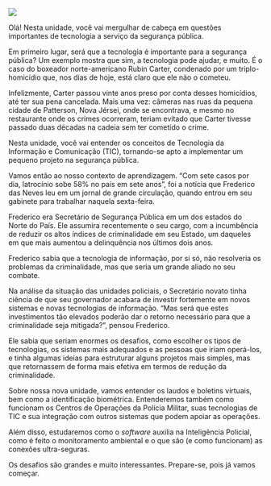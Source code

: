 [![](https://ampli-images.s3.amazonaws.com/production/97d857ed-93d9-4187-bef4-35bd78b4810a/original)](https://ampli-images.s3.amazonaws.com/production/97d857ed-93d9-4187-bef4-35bd78b4810a/original)

Olá! Nesta unidade, você vai mergulhar de cabeça em questões importantes de tecnologia a serviço da segurança pública.

Em primeiro lugar, será que a tecnologia é importante para a segurança pública? Um exemplo mostra que sim, a tecnologia pode ajudar, e muito. É o caso do boxeador norte-americano Rubin Carter, condenado por um triplo-homicídio que, nos dias de hoje, está claro que ele não o cometeu.

Infelizmente, Carter passou vinte anos preso por conta desses homicídios, até ter sua pena cancelada. Mais uma vez: câmeras nas ruas da pequena cidade de Patterson, Nova Jérsei, onde se encontrava, e mesmo no restaurante onde os crimes ocorreram, teriam evitado que Carter tivesse passado duas décadas na cadeia sem ter cometido o crime.

Nesta unidade, você vai entender os conceitos de Tecnologia da Informação e Comunicação (TIC), tornando-se apto a implementar um pequeno projeto na segurança pública.

Vamos então ao nosso contexto de aprendizagem. “Com sete casos por dia, latrocínio sobe 58% no país em sete anos”, foi a notícia que Frederico das Neves leu em um jornal de grande circulação, quando entrou em seu gabinete para trabalhar naquela sexta-feira.

Frederico era Secretário de Segurança Pública em um dos estados do Norte do País. Ele assumira recentemente o seu cargo, com a incumbência de reduzir os altos índices de criminalidade em seu Estado, um daqueles em que mais aumentou a delinquência nos últimos dois anos.

Frederico sabia que a tecnologia de informação, por si só, não resolveria os problemas da criminalidade, mas que seria um grande aliado no seu combate.

Na análise da situação das unidades policiais, o Secretário novato tinha ciência de que seu governador acabara de investir fortemente em novos sistemas e novas tecnologias de informação. “Mas será que estes investimentos tão elevados poderão dar o retorno necessário para que a criminalidade seja mitigada?”, pensou Frederico.

Ele sabia que seriam enormes os desafios, como escolher os tipos de tecnologias, os sistemas mais adequados e as pessoas que iriam operá-los, e tinha algumas ideias para estruturar alguns projetos mais simples, mas que retornassem de forma mais efetiva em termos de redução da criminalidade.

Sobre nossa nova unidade, vamos entender os laudos e boletins virtuais, bem como a identificação biométrica. Entenderemos também como funcionam os Centros de Operações da Polícia Militar, suas tecnologias de TIC e sua integração com outros sistemas que podem apoiar as operações.

Além disso, estudaremos como o _software_ auxilia na Inteligência Policial, como é feito o monitoramento ambiental e o que são (e como funcionam) as conexões ultra-seguras.

Os desafios são grandes e muito interessantes. Prepare-se, pois já vamos começar.